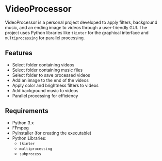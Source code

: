 # VideoProcessor

VideoProcessor is a personal project developed to apply filters, background music, and an ending image to videos through a user-friendly GUI. The project uses Python libraries like `tkinter` for the graphical interface and `multiprocessing` for parallel processing.

## Features

- Select folder containing videos
- Select folder containing music files
- Select folder to save processed videos
- Add an image to the end of the videos
- Apply color and brightness filters to videos
- Add background music to videos
- Parallel processing for efficiency

## Requirements

- Python 3.x
- FFmpeg
- PyInstaller (for creating the executable)
- Python Libraries:
  - `tkinter`
  - `multiprocessing`
  - `subprocess`

